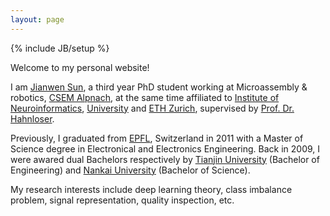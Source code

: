 ```yaml
---
layout: page
---
```

{% include JB/setup %}

Welcome to my personal website! 

I am <a href="mailto:jianwen.sun@me.com?Subject=Hello from sunjianwen.info" target="_top">Jianwen Sun</a>, a third year PhD student working at Microassembly & robotics, <a href="http://www.csem.ch" target="_blank">CSEM Alpnach</a>, at the same time affiliated to <a href="http://www.ini.uzh.ch/people/jsun" target="_blank">Institute of Neuroinformatics</a>, <a href="http://www.uzh.ch/index_en.html" target="_blank">University</a> and <a href="https://www.ethz.ch/en.html" target="_blank">ETH Zurich</a>, supervised by <a href="http://www.ini.uzh.ch/people/rich" target="_blank">Prof. Dr. Hahnloser</a>. 

Previously, I graduated from <a href="http://www.epfl.ch" target="_blank">EPFL</a>, Switzerland in 2011 with a Master of Science degree in Electronical and Electronics Engineering. Back in 2009, I were awared dual Bachelors respectively by <a href="http://www.tju.edu.cn" target="_blank">Tianjin University</a> (Bachelor of Engineering) and <a href="http://www.nankai.edu.cn" target="_blank">Nankai University</a> (Bachelor of Science).

My research interests include deep learning theory, class imbalance problem, signal representation, quality inspection, etc.

